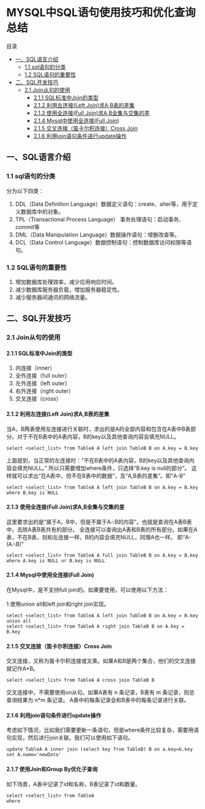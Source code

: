 <h1>MYSQL中SQL语句使用技巧和优化查询总结</h1>

目录
* [一、SQL语言介绍](#1)
    * [1.1 sql语句的分类](#1.1)
    * [1.2 SQL语句的重要性](#1.2)
* [二、SQL开发技巧](#2)
    * [2.1 Join从句的使用](#2.1)
        * [2.1.1 SQL标准中Join的类型](#2.1.1)
        * [2.1.2 利用左连接(Left Join)求A,B表的差集](#2.1.2)
        * [2.1.3 使用全连接(Full Join)求A,B全集与交集的差](#2.1.3) 
        * [2.1.4 Mysql中使用全连接(Full Join)](#2.1.4)
        * [2.1.5 交叉连接（笛卡尔积连接）Cross Join](#2.1.5)
        * [2.1.6 利用join语句条件进行update操作](#2.1.6)
        

<h2 id="1">一、SQL语言介绍</h2>
<h3 id="1.1">1.1 sql语句的分类</h3>
分为以下四类：

1. DDL（Data Definition Language）数据定义语句：create、alter等，用于定义数据库中的对象。<br>
2. TPL（Transactional Process Language） 事务处理语句：启动事务、commit等<br>
3. DML（Data Manipulation Language）数据操作语句：增删改查等。<br>
4. DCL（Data Control Language）数据控制语句：控制数据库访问权限等语句。

<h3 id="1.2">1.2 SQL语句的重要性</h3>

1. 增加数据库处理效率，减少应用响应时间。<br>
2. 减少数据库服务器负载，增加服务器稳定性。<br>
3. 减少服务器间通讯的网络流量。

<h2 id="2">二、SQL开发技巧</h2>
<h3 id="2.1">2.1 Join从句的使用</h3>
<h4 id="2.1.1">2.1.1 SQL标准中Join的类型</h4>

1. 内连接（inner）
2. 全外连接（full outer）
3. 左外连接（left outer）
4. 右外连接（right outer）
5. 交叉连接（cross）

<h4 id="2.1.2">2.1.2 利用左连接(Left Join)求A,B表的差集</h4>
当A，B两表使用左连接进行关联时，求出的是A的全部内容和包含在A表中B表部分。对于不在B表中的A表内容，B的key以及其他查询内容会填充NULL。

    select <select_list> from TableA A left join TableB B on A.key = B.key
    
上面提到，当正常的左连接时：“不在B表中的A表内容，B的key以及其他查询内容会填充NULL。” 所以只需要增加where条件，只选择“B.key is null的部分”。
这样就可以求出“在A表中，但不在B表中的数据”，及“A,B表的差集”。即“A-B”

    select <select_list> from TableA A left join TableB B on A.key = B.key where B.key is NULL
    
<h4 id="2.1.3">2.1.3 使用全连接(Full Join)求A,B全集与交集的差</h4>
这里要求出的是“属于A，B中，但是不属于A∩B的内容”。也就是查询在A表B表中，去除A表B表共有的部分。
全连接可以查询出A表和B表的所有部分。如果在A表，不在B表，则和左连接一样，B的内容会填充NULL，同理A也一样。
即“A-(A∩B)”

    select <select_list> from TableA A full join TableB B on A.key = B.key where A.key is NULL or B.key is NULL
    
<h4 id="2.1.4">2.1.4 Mysql中使用全连接(Full Join)</h5>
在Mysql中，是不支持full join的。如果要使用，可以使用以下方法：<br><br>
1.使用union all和left join和right join实现。

    select <select_list> from TableA A left join TableB B on A.key = B.key
    union all
    select <select_list> from TableA A right join TableB B on A.key = B.key
    
<h4 id="2.1.5">2.1.5 交叉连接（笛卡尔积连接）Cross Join</h4>
交叉连接，又称为笛卡尔积连接或叉乘。如果A和B是两个集合，他们的交叉连接就记作A×B。

    select <select_list> from TableA A cross join TableB B
    
交叉连接中，不需要使用on从句。如果A表有 n 条记录，B表有 m 条记录，则总查询结果为 n*m 条记录。
A表中的每条记录会和B表中的每条记录进行关联。

<h4 id="2.1.6">2.1.6 利用join语句条件进行update操作</h4>
考虑如下情况，比如我们需要更新一条语句，但是where条件比较复杂，需要用语句实现，然后进行join关联。我们可以使用如下语句。

    update TableA A inner join (select key from TableB) B on a.key=b.key 
    set A.name='newData'
    
<h4 id="2.1.7">2.1.7 使用Join和Group By优化子查询</h4>
如下场景，A表中记录了id和名称，B表记录了id和数量。

    select <select_list> from TableA 
    where 
    


